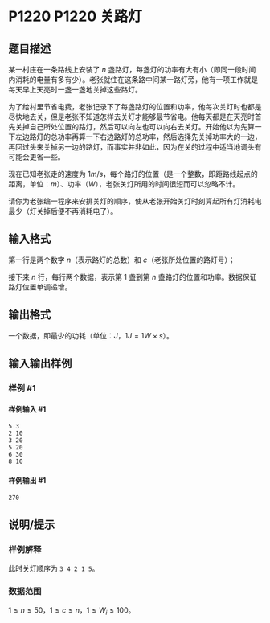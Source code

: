 # P1220 P1220 关路灯

## 题目描述

某一村庄在一条路线上安装了 $n$ 盏路灯，每盏灯的功率有大有小（即同一段时间内消耗的电量有多有少）。老张就住在这条路中间某一路灯旁，他有一项工作就是每天早上天亮时一盏一盏地关掉这些路灯。

为了给村里节省电费，老张记录下了每盏路灯的位置和功率，他每次关灯时也都是尽快地去关，但是老张不知道怎样去关灯才能够最节省电。他每天都是在天亮时首先关掉自己所处位置的路灯，然后可以向左也可以向右去关灯。开始他以为先算一下左边路灯的总功率再算一下右边路灯的总功率，然后选择先关掉功率大的一边，再回过头来关掉另一边的路灯，而事实并非如此，因为在关的过程中适当地调头有可能会更省一些。

现在已知老张走的速度为 $1m/s$，每个路灯的位置（是一个整数，即距路线起点的距离，单位：$m$）、功率（$W$），老张关灯所用的时间很短而可以忽略不计。

请你为老张编一程序来安排关灯的顺序，使从老张开始关灯时刻算起所有灯消耗电最少（灯关掉后便不再消耗电了）。

## 输入格式

第一行是两个数字 $n$（表示路灯的总数）和 $c$（老张所处位置的路灯号）；

接下来 $n$ 行，每行两个数据，表示第 $1$ 盏到第 $n$ 盏路灯的位置和功率。数据保证路灯位置单调递增。

## 输出格式

一个数据，即最少的功耗（单位：$J$，$1J=1W\times s$）。

## 输入输出样例

### 样例 #1

#### 样例输入 #1

```
5 3
2 10
3 20
5 20
6 30
8 10
```

#### 样例输出 #1

```
270
```

## 说明/提示

### 样例解释

此时关灯顺序为 `3 4 2 1 5`。

### 数据范围

$1\le n\le50$，$1\le c\le n$，$1\le W_i \le 100$。

